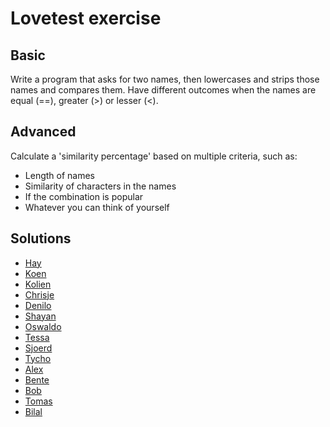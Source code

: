 # Lovetest exercise
## Basic
Write a program that asks for two names, then lowercases and strips those names and compares them. Have different outcomes when the names are equal (==), greater (>) or lesser (<).

## Advanced
Calculate a 'similarity percentage' based on multiple criteria, such as:
* Length of names
* Similarity of characters in the names
* If the combination is popular
* Whatever you can think of yourself

## Solutions
* [Hay](lovetest.py)
* [Koen](https://github.com/kvschaik/hu/blob/master/namecomparison.py)
* [Kolien](https://github.com/KolienPleijsant/master/blob/master/lovemaker.py)
* [Chrisje](https://github.com/ChrisjeOG/master/blob/master/lovemaker.py)
* [Denilo](https://github.com/Deser12/DataScienceFundamentals-/blob/master/love_calculator.py)
* [Shayan](https://github.com/shayan-z/exercises/blob/master/lovers.py)
* [Oswaldo](https://github.com/OzzyHU/repository/blob/master/exercise2_lovetest.py)
* [Tessa](https://github.com/tessadvries/ddd/blob/master/dsf-excercise2-lovetest.py)
* [Sjoerd](https://github.com/Sjoerdklaver/data-driven-design/blob/master/Lovetest)
* [Tycho](https://github.com/Thunderkings19/DDD2018/blob/master/Lovetest.py)
* [Alex](https://github.com/Alex-Gaas/Data-Science-Fundamentals/blob/master/lovetestadvanced.py)
* [Bente](https://github.com/bentevo/ddd/blob/master/matchmaker.py)
* [Bob](https://github.com/bw9300/Data-Science-Fundamentals/blob/master/lovetest.py)
* [Tomas](https://github.com/tomashabraken/Love_test/blob/master/Love_test.py)
* [Bilal](https://github.com/BNawabi/Exercises-Data-Sience-Fundamentals/blob/master/lovegame.py)